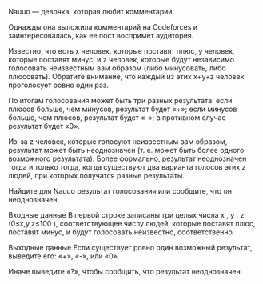 ﻿Nauuo — девочка, которая любит комментарии.

Однажды она выложила комментарий на Codeforces и заинтересовалась, как ее пост воспримет аудитория.

Известно, что есть x
 человек, которые поставят плюс, y
 человек, которые поставят минус, и z
 человек, которые будут независимо голосовать неизвестным вам образом (либо минусовать, либо плюсовать). Обратите внимание, что каждый из этих x+y+z
 человек проголосует ровно один раз.

По итогам голосования может быть три разных результата: если плюсов больше, чем минусов, результат будет «+»; если минусов больше, чем плюсов, результат будет «-»; в противном случае результат будет «0».

Из-за z
 человек, которые голосуют неизвестным вам образом, результат может быть неоднозначен (т. е. может быть более одного возможного результата). Более формально, результат неоднозначен тогда и только тогда, когда существуют два варианта голосов этих z
 людей, при которых получатся разные результаты.

Найдите для Nauuo результат голосования или сообщите, что он неоднозначен.

Входные данные
В первой строке записаны три целых числа x
, y
, z
 (0≤x,y,z≤100
), соответствующее числу людей, которые поставят плюс, поставят минус, и будут голосовать неизвестно, соответственно.

Выходные данные
Если существует ровно один возможный результат, выведите его: «+», «-», или «0».

Иначе выведите «?», чтобы сообщить, что результат неоднозначен.
